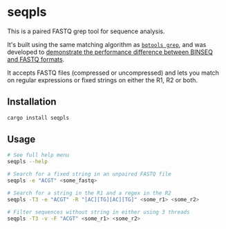 # seqpls

This is a paired FASTQ grep tool for sequence analysis.

It's built using the same matching algorithm as [`bqtools grep`](https://github.com/arcinstitute/bqtools), and was developed to [demonstrate the performance difference between BINSEQ and FASTQ formats](https://noamteyssier.github.io/2025-04-20/).

It accepts FASTQ files (compressed or uncompressed) and lets you match on regular expressions or fixed strings on either the R1, R2 or both.

## Installation

```bash
cargo install seqpls
```

## Usage

```bash
# See full help menu
seqpls --help

# Search for a fixed string in an unpaired FASTQ file
seqpls -e "ACGT" <some_fastq>

# Search for a string in the R1 and a regex in the R2
seqpls -T3 -e "ACGT" -R "[AC][TG][AC][TG]" <some_r1> <some_r2>

# Filter sequences without string in either using 3 threads
seqpls -T3 -v -F "ACGT" <some_r1> <some_r2>
```
